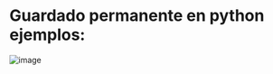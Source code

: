 # Guardado permanente en python ejemplos:
![image](https://user-images.githubusercontent.com/93608793/189948047-b60adde1-0eb6-4c9d-81de-00ee46b61c77.png)
